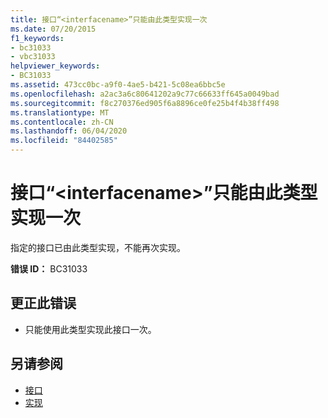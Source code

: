 ```yaml
---
title: 接口“<interfacename>”只能由此类型实现一次
ms.date: 07/20/2015
f1_keywords:
- bc31033
- vbc31033
helpviewer_keywords:
- BC31033
ms.assetid: 473cc0bc-a9f0-4ae5-b421-5c08ea6bbc5e
ms.openlocfilehash: a2ac3a6c80641202a9c77c66633ff645a0049bad
ms.sourcegitcommit: f8c270376ed905f6a8896ce0fe25b4f4b38ff498
ms.translationtype: MT
ms.contentlocale: zh-CN
ms.lasthandoff: 06/04/2020
ms.locfileid: "84402585"
---
```

# <a name="interface-interfacename-can-be-implemented-only-once-by-this-type"></a>接口“\<interfacename>”只能由此类型实现一次
指定的接口已由此类型实现，不能再次实现。  
  
 **错误 ID：** BC31033  
  
## <a name="to-correct-this-error"></a>更正此错误  
  
- 只能使用此类型实现此接口一次。  
  
## <a name="see-also"></a>另请参阅

- [接口](../programming-guide/language-features/interfaces/index.md)
- [实现](../language-reference/statements/implements-clause.md)
